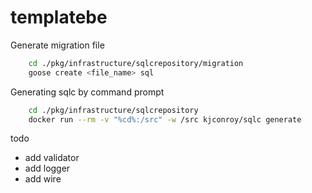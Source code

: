 # templatebe

Generate migration file

```sh
    cd ./pkg/infrastructure/sqlcrepository/migration
    goose create <file_name> sql
```

Generating sqlc by command prompt

```sh
    cd ./pkg/infrastructure/sqlcrepository
    docker run --rm -v "%cd%:/src" -w /src kjconroy/sqlc generate
```

todo
- add validator
- add logger
- add wire